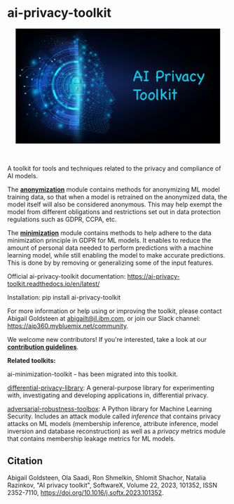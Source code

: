 # ai-privacy-toolkit
<p align="center">
  <img src="docs/images/logo with text.jpg?raw=true" width="467" title="ai-privacy-toolkit logo">
</p>
<br />

A toolkit for tools and techniques related to the privacy and compliance of AI models.

The [**anonymization**](apt/anonymization/README.md) module contains methods for anonymizing ML model 
training data, so that when a model is retrained on the anonymized data, the model itself will also be 
considered anonymous. This may help exempt the model from different obligations and restrictions 
set out in data protection regulations such as GDPR, CCPA, etc. 

The [**minimization**](apt/minimization/README.md) module contains methods to help adhere to the data 
minimization principle in GDPR for ML models. It enables to reduce the amount of 
personal data needed to perform predictions with a machine learning model, while still enabling the model
to make accurate predictions. This is done by by removing or generalizing some of the input features.

Official ai-privacy-toolkit documentation: https://ai-privacy-toolkit.readthedocs.io/en/latest/

Installation: pip install ai-privacy-toolkit

For more information or help using or improving the toolkit, please contact Abigail Goldsteen at abigailt@il.ibm.com, 
or join our Slack channel: https://aip360.mybluemix.net/community.

We welcome new contributors! If you're interested, take a look at our [**contribution guidelines**](https://github.com/IBM/ai-privacy-toolkit/wiki/Contributing).

**Related toolkits:**

ai-minimization-toolkit - has been migrated into this toolkit.

[differential-privacy-library](https://github.com/IBM/differential-privacy-library): A 
general-purpose library for experimenting with, investigating and developing applications in, 
differential privacy.

[adversarial-robustness-toolbox](https://github.com/Trusted-AI/adversarial-robustness-toolbox):
A Python library for Machine Learning Security. Includes an attack module called *inference* that contains privacy attacks on ML models 
(membership inference, attribute inference, model inversion and database reconstruction) as well as a *privacy* metrics module that contains
membership leakage metrics for ML models.


Citation
--------
Abigail Goldsteen, Ola Saadi, Ron Shmelkin, Shlomit Shachor, Natalia Razinkov,
"AI privacy toolkit", SoftwareX, Volume 22, 2023, 101352, ISSN 2352-7110, https://doi.org/10.1016/j.softx.2023.101352.